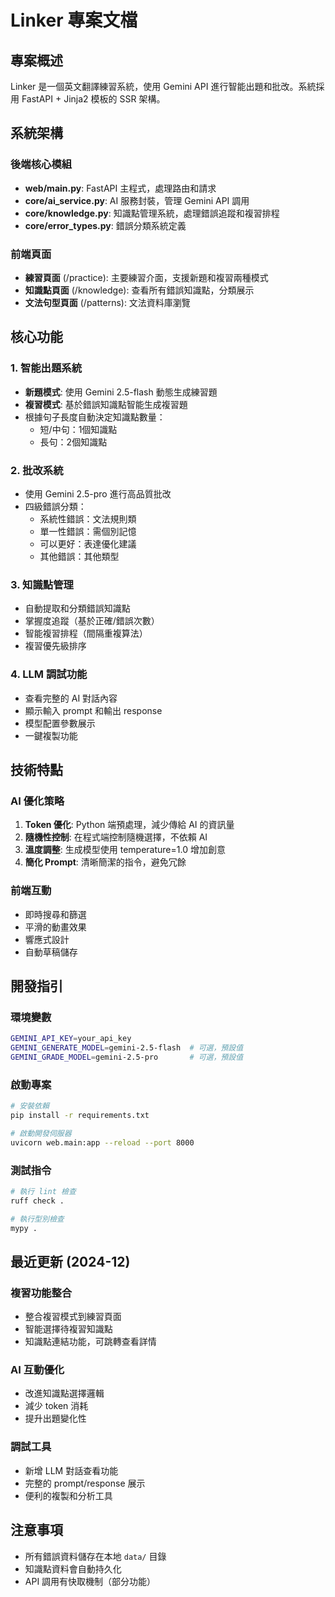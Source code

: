 # Linker 專案文檔

## 專案概述
Linker 是一個英文翻譯練習系統，使用 Gemini API 進行智能出題和批改。系統採用 FastAPI + Jinja2 模板的 SSR 架構。

## 系統架構

### 後端核心模組
- **web/main.py**: FastAPI 主程式，處理路由和請求
- **core/ai_service.py**: AI 服務封裝，管理 Gemini API 調用
- **core/knowledge.py**: 知識點管理系統，處理錯誤追蹤和複習排程
- **core/error_types.py**: 錯誤分類系統定義

### 前端頁面
- **練習頁面** (/practice): 主要練習介面，支援新題和複習兩種模式
- **知識點頁面** (/knowledge): 查看所有錯誤知識點，分類展示
- **文法句型頁面** (/patterns): 文法資料庫瀏覽

## 核心功能

### 1. 智能出題系統
- **新題模式**: 使用 Gemini 2.5-flash 動態生成練習題
- **複習模式**: 基於錯誤知識點智能生成複習題
- 根據句子長度自動決定知識點數量：
  - 短/中句：1個知識點
  - 長句：2個知識點

### 2. 批改系統
- 使用 Gemini 2.5-pro 進行高品質批改
- 四級錯誤分類：
  - 系統性錯誤：文法規則類
  - 單一性錯誤：需個別記憶
  - 可以更好：表達優化建議
  - 其他錯誤：其他類型

### 3. 知識點管理
- 自動提取和分類錯誤知識點
- 掌握度追蹤（基於正確/錯誤次數）
- 智能複習排程（間隔重複算法）
- 複習優先級排序

### 4. LLM 調試功能
- 查看完整的 AI 對話內容
- 顯示輸入 prompt 和輸出 response
- 模型配置參數展示
- 一鍵複製功能

## 技術特點

### AI 優化策略
1. **Token 優化**: Python 端預處理，減少傳給 AI 的資訊量
2. **隨機性控制**: 在程式端控制隨機選擇，不依賴 AI
3. **溫度調整**: 生成模型使用 temperature=1.0 增加創意
4. **簡化 Prompt**: 清晰簡潔的指令，避免冗餘

### 前端互動
- 即時搜尋和篩選
- 平滑的動畫效果
- 響應式設計
- 自動草稿儲存

## 開發指引

### 環境變數
```bash
GEMINI_API_KEY=your_api_key
GEMINI_GENERATE_MODEL=gemini-2.5-flash  # 可選，預設值
GEMINI_GRADE_MODEL=gemini-2.5-pro       # 可選，預設值
```

### 啟動專案
```bash
# 安裝依賴
pip install -r requirements.txt

# 啟動開發伺服器
uvicorn web.main:app --reload --port 8000
```

### 測試指令
```bash
# 執行 lint 檢查
ruff check .

# 執行型別檢查
mypy .
```

## 最近更新 (2024-12)

### 複習功能整合
- 整合複習模式到練習頁面
- 智能選擇待複習知識點
- 知識點連結功能，可跳轉查看詳情

### AI 互動優化
- 改進知識點選擇邏輯
- 減少 token 消耗
- 提升出題變化性

### 調試工具
- 新增 LLM 對話查看功能
- 完整的 prompt/response 展示
- 便利的複製和分析工具

## 注意事項
- 所有錯誤資料儲存在本地 `data/` 目錄
- 知識點資料會自動持久化
- API 調用有快取機制（部分功能）